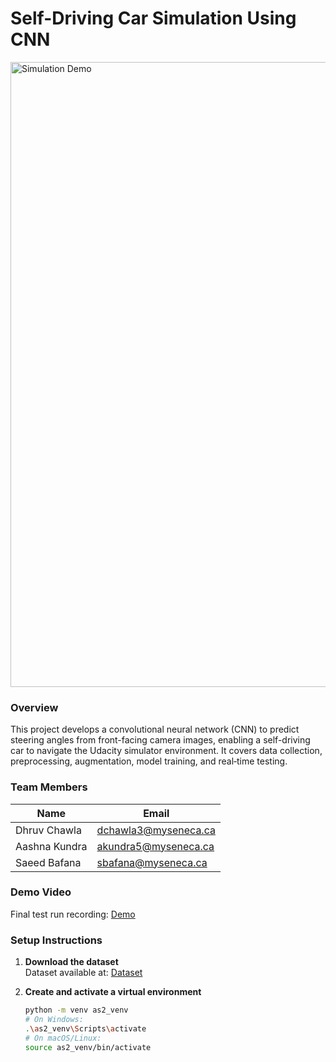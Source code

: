 # Self-Driving Car Simulation Using CNN

<img src="src/0416.gif" alt="Simulation Demo" width="1000px" />

### Overview
This project develops a convolutional neural network (CNN) to predict steering angles from front-facing camera images, enabling a self-driving car to navigate the Udacity simulator environment. It covers data collection, preprocessing, augmentation, model training, and real‑time testing.

### Team Members
| Name          | Email                    |
|---------------|--------------------------|
| Dhruv Chawla  | dchawla3@myseneca.ca     |
| Aashna Kundra | akundra5@myseneca.ca     |
| Saeed Bafana  | sbafana@myseneca.ca      |

### Demo Video
Final test run recording: [Demo](https://mega.nz/file/ecoXFD4Z#8CsLYbNvmYfeJGEgtjOpZ9mjvuWl4--H5psGKfBnOiE)

### Setup Instructions
1. **Download the dataset**  
   Dataset available at: [Dataset](https://mega.nz/file/ScRwxIab#w6fcn1w8eQ2YUs8_cjoU5obIaVD-0iK5Mme2VZMWUjE)

2. **Create and activate a virtual environment**  
   ```bash
   python -m venv as2_venv
   # On Windows:
   .\as2_venv\Scripts\activate
   # On macOS/Linux:
   source as2_venv/bin/activate
